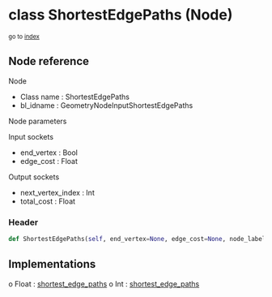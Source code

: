 # class ShortestEdgePaths (Node)

<sub>go to [index](/docs/index.md)</sub>

## Node reference

Node
 - Class name : ShortestEdgePaths
 - bl_idname : GeometryNodeInputShortestEdgePaths

Node parameters

Input sockets
 - end_vertex : Bool
 - edge_cost : Float

Output sockets
 - next_vertex_index : Int
 - total_cost : Float

### Header

``` python
def ShortestEdgePaths(self, end_vertex=None, edge_cost=None, node_label=None, node_color=None):
```

## Implementations

o Float : [shortest_edge_paths](/docs/classes/shortest_edge_paths.md) 
o Int : [shortest_edge_paths](/docs/classes/shortest_edge_paths.md) 

